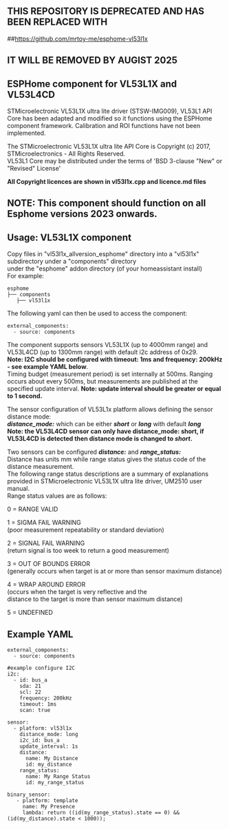 ## THIS REPOSITORY IS DEPRECATED AND HAS BEEN REPLACED WITH 
##https://github.com/mrtoy-me/esphome-vl53l1x
## IT WILL BE REMOVED BY AUGIST 2025


## ESPHome component for VL53L1X and VL53L4CD
STMicroelectronic VL53L1X ultra lite driver (STSW-IMG009), VL53L1 API Core
has been adapted and modified so it functions using the ESPHome component framework.
Calibration and ROI functions have not been implemented.<BR>

The STMicroelectronic VL53L1X ultra lite API Core is
Copyright (c) 2017, STMicroelectronics - All Rights Reserved.<BR>
VL53L1 Core may be distributed under the terms of 'BSD 3-clause "New" or "Revised" License'

**All Copyright licences are shown in vl53l1x.cpp and licence.md files**

## NOTE: This component should function on all Esphome versions 2023 onwards. 

## Usage: VL53L1X component
Copy files in "vl53l1x_allversion_esphome" directory into a "vl53l1x" subdirectory under a "components" directory<BR>
under the "esphome" addon directory (of your homeassistant install)<BR>
For example:
```
esphome
├── components
   ├── vl53l1x
```
The following yaml can then be used to access the component:
```
external_components:
  - source: components
```
The component supports sensors VL53L1X (up to 4000mm range) and VL53L4CD (up to 1300mm range) with default i2c address of 0x29.<BR>
**Note: I2C should be configured with timeout: 1ms and frequency: 200kHz - see example YAML below**.<BR>
Timing budget (measurement period) is set internally at 500ms. Ranging occurs about every 500ms, but measurements are published at the specified update interval. **Note: update interval should be greater or equal to 1 second.**<BR>

The sensor configuration of VL53L1x platform allows defining the sensor distance mode:<BR>
***distance_mode:*** which can be either ***short*** or ***long*** with default ***long***<BR>
**Note: the VL53L4CD sensor can only have distance_mode: short, if VL53L4CD is detected then distance mode is changed to ***short***.**<BR>

Two sensors can be configured ***distance:*** and ***range_status:***<BR>
Distance has units mm while range status gives the status code of the distance measurement.<BR>
The following range status descriptions are a summary of explanations provided in STMicroelectronic VL53L1X ultra lite driver, UM2510 user manual.<BR>
Range status values are as follows:<BR>

0 = RANGE VALID<BR>

1 = SIGMA FAIL WARNING<BR> 
(poor measurement repeatability or standard deviation)

2 = SIGNAL FAIL WARNING<BR> 
(return signal is too week to return a good measurement)

3 = OUT OF BOUNDS ERROR<BR> 
(generally occurs when target is at or more than sensor maximum distance)

4 = WRAP AROUND ERROR<BR> 
(occurs when the target is very reflective and the<BR> 
distance to the target is more than sensor maximum distance)<BR> 

5 = UNDEFINED<BR>

## Example YAML
```
external_components:
  - source: components

#example configure I2C
i2c:
  - id: bus_a 
    sda: 21
    scl: 22
    frequency: 200kHz
    timeout: 1ms
    scan: true
    
sensor:
  - platform: vl53l1x
    distance_mode: long
    i2c_id: bus_a
    update_interval: 1s
    distance:
      name: My Distance
      id: my_distance
    range_status:
      name: My Range Status
      id: my_range_status

binary_sensor:
   - platform: template
     name: My Presence
     lambda: return ((id(my_range_status).state == 0) && (id(my_distance).state < 1000));
```
